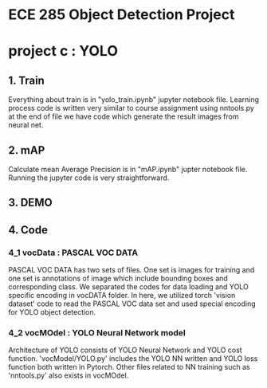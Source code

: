 # ECE 285 Object Detection Project 
# project c : YOLO 

## 1. Train 
Everything about train is in "yolo_train.ipynb" jupyter notebook file. Learning process code is written very similar to course assignment using nntools.py at the end of file we have code which generate the result images from neural net.


## 2. mAP 
Calculate mean Average Precision is in "mAP.ipynb" jupter notebook file. Running the jupyter code is very straightforward.

## 3. DEMO

## 4. Code

### 4_1 vocData : PASCAL VOC DATA
PASCAL VOC DATA has two sets of files. One set is images for training and one set is annotations of image which include bounding boxes and corresponding class. We separated the codes for data loading and YOLO specific encoding in vocDATA folder. In here, we utilized torch 'vision dataset' code to read the PASCAL VOC data set and used special encoding for YOLO object detection. 

### 4_2 vocMOdel : YOLO Neural Network model
Architecture of YOLO consists of YOLO Neural Network and YOLO cost function. 'vocModel/YOLO.py' includes the YOLO NN written and YOLO loss function both written in Pytorch. Other files related to NN training such as 'nntools.py' also exists in vocMOdel.
